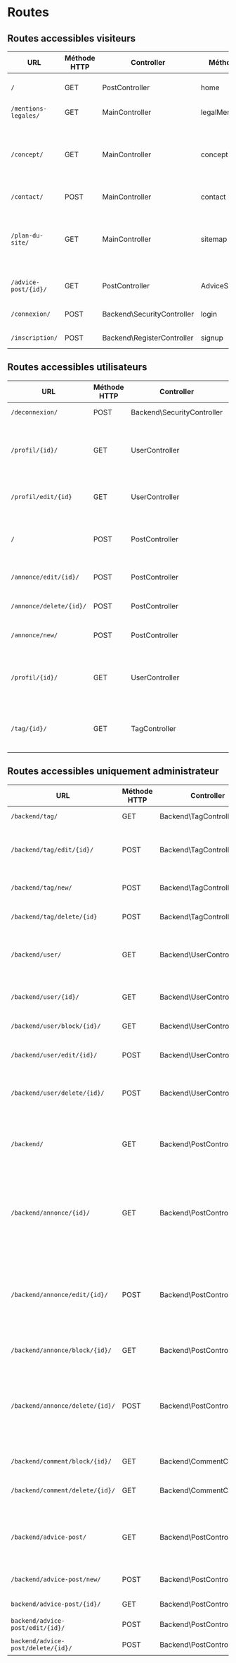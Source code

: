 # Routes

## Routes accessibles visiteurs
| URL | Méthode HTTP | Controller | Méthode | Titre | Contenu | Commentaire |
|--|--|--|--|--|--|--|
|`/`|GET|PostController|home|O'Stan|Articles conseils, side bar + lien pour la connexion/inscription|--|
| `/mentions-legales/` | GET | MainController | legalMentions | Mentions Légales | Paragraphes sur les mentions légales | - |
|`/concept/`|GET|MainController|concept|Le concept du site|présentation du concept du site - présentation des createurs du site - les points primordiaux dans son utilisation|--|
|`/contact/`|POST|MainController|contact|Contact|Page pour nous contacter|Formulaire de contact|
|`/plan-du-site/`|GET|MainController|sitemap|Plan du site|lien vers les différentes catégories|assez réduit car peu de fonctionnalités ouvertes au visiteur => lien vers page de connexion ?|
|`/advice-post/{id}/`|GET|PostController|AdviceShow|Détail article conseil| Un article en entier|--|
|`/connexion/`|POST|Backend\SecurityController|login|Connexion|Se connecter|redirection vers `/annonces/`  |
|`/inscription/`|POST|Backend\RegisterController|signup|Inscription|S'inscrire|redirection vers `/profil/` |


## Routes accessibles utilisateurs
| URL | Méthode HTTP | Controller | Méthode | Titre | Contenu | Commentaire |
|--|--|--|--|--|--|--|
|`/deconnexion/`|POST|Backend\SecurityController|logout|Déconnexion|Se déconnecter|redirection vers `/`|
|`/profil/{id}/`|GET|UserController|profile|Profil|Mon profil|page dédié à l'utilisateur (page de son profil) / son "métier", sa gallery, ... |
|`/profil/edit/{id}`|GET|UserController|profile|Profil|Mon profil - édition|page pour mise à jour de son profil / formulaire|
|`/`|POST|PostController|home||Liste des annonces|Page d'accueil de l'utilisateur une fois connecté|
|`/annonce/edit/{id}/`|POST|PostController|adEdit|Editer une annonce|Editer son annonce|Formulaire pour éditer une annonce |
|`/annonce/delete/{id}/`|POST|PostController|adDelete|Supprimer une annonce|Editer son annonce|Formulaire pour éditer une annonce |
|`/annonce/new/`|POST|PostController|adNew||Nouvelle annonce|Formulaire création annonce|
|`/profil/{id}/`|GET|UserController|profileShow|Profil utilisateur|Le profil "public" d'un utilisateur| accessible uniquement par les utilisateurs connectés et actifs |
|`/tag/{id}/`|GET|TagController|tagShow|Page par theme|liste de toutes les annonces et pro liées à ce tag|--|



## Routes accessibles uniquement administrateur
| URL | Méthode HTTP | Controller | Méthode | Titre | Contenu | Commentaire |
|--|--|--|--|--|--|--|
|`/backend/tag/`|GET|Backend\TagController|tagList|Liste des tags|Liste de tous les tags|--|
|`/backend/tag/edit/{id}/`|POST|Backend\TagController|tagEdit|Edition du tag|Formulaire d'édition d'un tag|Formulaire pour modifier un tag (son titre par exemple)|
|`/backend/tag/new/`|POST|Backend\TagController|tagNew|Création d'un tag|Formulaire création d'un tag|Formulaire |
|`/backend/tag/delete/{id}`|POST|Backend\TagController|tagDelete|Suppression d'un tag|Formulaire suppression d'un tag|Formulaire |
|`/backend/user/`|GET|Backend\UserController|userList|Liste de tous les utilisateurs|leur nom, leur rôle, la date de création du profil ? |--|
|`/backend/user/{id}/`|GET|Backend\UserController|userDetail|Consultation du profil d'un utilisateur|Avec notamment son role, son email|--|
|`/backend/user/block/{id}/`|GET|Backend\UserController|userBlock|Bloquer un user |--|
|`/backend/user/edit/{id}/`|POST|Backend\UserController|userEdit|Editer profil d'un utilisateur|Page pour éditer un profil|changer son role par exemple, formulaire|
|`/backend/user/delete/{id}/`|POST|Backend\UserController|userDelete|Supprimer profil d'un utilisateur|Page pour supprimer un profil|changer son role par exemple, formulaire|
|`/backend/`|GET|Backend\PostController|adList|Liste de toutes les annonces| le titre, le créateur de l'annonce, la date de création et le nombre de réponse|--|
|`/backend/annonce/{id}/`|GET|Backend\PostController|adDetail|Consultation d'une annonce d'un utilisateur|le titre, le contenu, le créateur de l'annonce, la date de création et toutes les réponses|--|
|`/backend/annonce/edit/{id}/`|POST|Backend\PostController|adEdit|Edition d'une annonce|Page pour éditer une annonce|pour modifier une annonce avec par exemple, un message en rouge "mention supprimée, ne respecte pas la charte"|
|`/backend/annonce/block/{id}/`|GET|Backend\PostController|annonceBlock|Bloquer une annonce |--|
|`/backend/annonce/delete/{id}/`|POST|Backend\PostController|adDelete|Suppression d'une annonce|Page pour supprimer une annonce|pour modifier une annonce avec par exemple, un message en rouge "mention supprimée, ne respecte pas la charte"|
|`/backend/comment/block/{id}/`|GET|Backend\CommentController|commentBlock|Bloquer un commentaire |--|
|`/backend/comment/delete/{id}/`|GET|Backend\CommentController|commentDelete|Suppression commentaire utilisateur|Suppression d'un commentaire utilisateur |--|
|`/backend/advice-post/`|GET|Backend\PostController|advicepostList|Liste de tous les articles| le titre, le détail, la date de création et de modification|--|
|`/backend/advice-post/new/`|POST|Backend\PostController|advicepostNew|Creation articles|Page creation d'article|formulaire de création d'article|
|`backend/advice-post/{id}/`|GET|Backend\PostController|advicePostShow|Détail d'un article| Un article en entier|--|
|`backend/advice-post/edit/{id}/`|POST|Backend\PostController|advicePostEdit|Edition d'un article|Edition d'un article|Formulaire|
|`backend/advice-post/delete/{id}/`|POST|Backend\PostController|advicePostDelete|Suppression d'un article|Suppression d'un article|Formulaire|